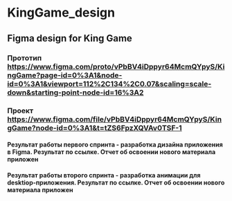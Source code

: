 # KingGame_design
## Figma design for King Game
### Прототип https://www.figma.com/proto/vPbBV4iDppyr64McmQYpyS/KingGame?page-id=0%3A1&node-id=0%3A1&viewport=112%2C134%2C0.07&scaling=scale-down&starting-point-node-id=16%3A2
### Проект https://www.figma.com/file/vPbBV4iDppyr64McmQYpyS/KingGame?node-id=0%3A1&t=tZS6FpzXQVAv0TSF-1
#### Результат работы первого спринта - разработка дизайна приложения в Figma. Результат по ссылке. Отчет об освоении нового материала приложен
#### Результат работы второго спринта - разработка анимации для desktiop-приложения. Результат по ссылке. Отчет об освоении нового материала приложен
